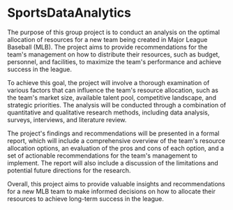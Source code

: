 # SportsDataAnalytics
The purpose of this group project is to conduct an analysis on the optimal allocation of resources for a new team being created in Major League Baseball (MLB). The project aims to provide recommendations for the team's management on how to distribute their resources, such as budget, personnel, and facilities, to maximize the team's performance and achieve success in the league.

To achieve this goal, the project will involve a thorough examination of various factors that can influence the team's resource allocation, such as the team's market size, available talent pool, competitive landscape, and strategic priorities. The analysis will be conducted through a combination of quantitative and qualitative research methods, including data analysis, surveys, interviews, and literature review.

The project's findings and recommendations will be presented in a formal report, which will include a comprehensive overview of the team's resource allocation options, an evaluation of the pros and cons of each option, and a set of actionable recommendations for the team's management to implement. The report will also include a discussion of the limitations and potential future directions for the research.

Overall, this project aims to provide valuable insights and recommendations for a new MLB team to make informed decisions on how to allocate their resources to achieve long-term success in the league.
